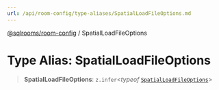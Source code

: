 ```yaml
---
url: /api/room-config/type-aliases/SpatialLoadFileOptions.md
---
```

[@sqlrooms/room-config](../index.md) / SpatialLoadFileOptions

# Type Alias: SpatialLoadFileOptions

> **SpatialLoadFileOptions**: `z.infer`<*typeof* [`SpatialLoadFileOptions`](../variables/SpatialLoadFileOptions.md)>
